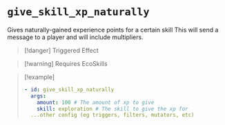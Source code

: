 # `give_skill_xp_naturally`

Gives naturally-gained experience points for a certain skill
This will send a message to a player and will include multipliers.

> [!danger] Triggered Effect

> [!warning] Requires EcoSkills

> [!example]
> ```yaml
> - id: give_skill_xp_naturally
>   args:
>     amount: 100 # The amount of xp to give
>     skill: exploration # The skill to give the xp for
>   ...other config (eg triggers, filters, mutators, etc)
> ```
